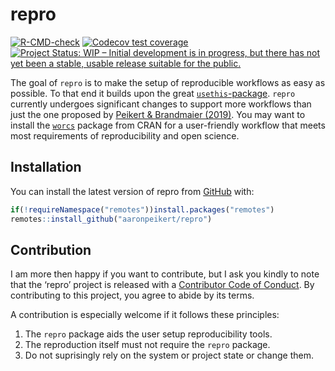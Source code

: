 
<!-- README.md is generated from README.Rmd. Please edit that file -->

# repro

<!-- badges: start -->

[![R-CMD-check](https://github.com/aaronpeikert/repro/workflows/R-CMD-check/badge.svg)](https://github.com/aaronpeikert/repro/actions)
[![Codecov test
coverage](https://codecov.io/gh/aaronpeikert/repro/branch/main/graph/badge.svg)](https://codecov.io/gh/aaronpeikert/repro?branch=main)
[![Project Status: WIP – Initial development is in progress, but there
has not yet been a stable, usable release suitable for the
public.](https://www.repostatus.org/badges/latest/wip.svg)](https://www.repostatus.org/#wip)
<!-- badges: end -->

The goal of `repro` is to make the setup of reproducible workflows as
easy as possible. To that end it builds upon the great
[`usethis`-package](https://github.com/r-lib/usethis). `repro` currently
undergoes significant changes to support more workflows than just the
one proposed by [Peikert & Brandmaier
(2019)](https://psyarxiv.com/8xzqy/). You may want to install the
[`worcs`](https://github.com/cjvanlissa/worcs) package from CRAN for a
user-friendly workflow that meets most requirements of reproducibility
and open science.

## Installation

You can install the latest version of repro from
[GitHub](https://github.com/aaronpeikert/repro) with:

``` r
if(!requireNamespace("remotes"))install.packages("remotes")
remotes::install_github("aaronpeikert/repro")
```

## Contribution

I am more then happy if you want to contribute, but I ask you kindly to
note that the ‘repro’ project is released with a [Contributor Code of
Conduct](CODE_OF_CONDUCT.md). By contributing to this project, you agree
to abide by its terms.

A contribution is especially welcome if it follows these principles:

1.  The `repro` package aids the user setup reproducibility tools.
2.  The reproduction itself must not require the `repro` package.
3.  Do not suprisingly rely on the system or project state or change
    them.

